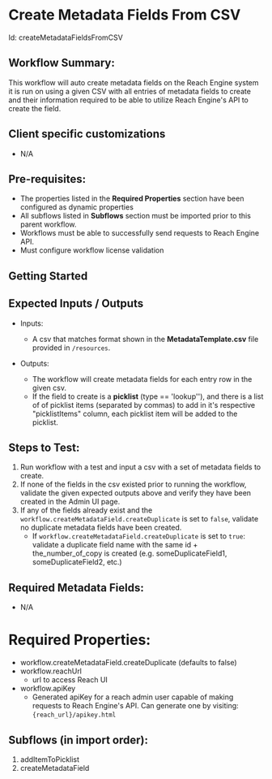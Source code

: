 # Create Metadata Fields From CSV
Id: createMetadataFieldsFromCSV

## Workflow Summary:
This workflow will auto create metadata fields on the Reach Engine system it is run on using a given CSV with all entries of metadata fields to create and their information required to be able to utilize Reach Engine's API to create the field.

## Client specific customizations
* N/A

## Pre-requisites:
* The properties listed in the **Required Properties** section have been configured as dynamic properties 
* All subflows listed in **Subflows** section must be imported prior to this parent workflow. 
* Workflows must be able to successfully send requests to Reach Engine API.
* Must configure workflow license validation

## Getting Started

## Expected Inputs / Outputs
* Inputs:
    * A csv that matches format shown in the **MetadataTemplate.csv** file provided in `/resources`.
    
* Outputs:
    * The workflow will create metadata fields for each entry row in the given csv. 
    * If the field to create is a **picklist** (type == 'lookup''), and there is a list of of picklist items (separated by commas) to add in it's respective "picklistItems" column, each picklist item will be added to the picklist.

## Steps to Test:
1) Run workflow with a test and input a csv with a set of metadata fields to create.
2) If none of the fields in the csv existed prior to running the workflow, validate the given expected outputs above and verify they have been created in the Admin UI page. 
3) If any of the fields already exist and the `workflow.createMetadataField.createDuplicate` is set to `false`, validate no duplicate metadata fields have been created.
   * If `workflow.createMetadataField.createDuplicate` is set to `true`: validate a duplicate field name with the same id + the_number_of_copy is created (e.g. someDuplicateField1, someDuplicateField2, etc.)

## Required Metadata Fields:
* N/A

# Required Properties:
* workflow.createMetadataField.createDuplicate (defaults to false)
* workflow.reachUrl
    * url to access Reach UI
* workflow.apiKey
    * Generated apiKey for a reach admin user capable of making requests to Reach Engine's API. Can generate one by visiting: `{reach_url}/apikey.html`
    
## Subflows (in import order):
1. addItemToPicklist
2. createMetadataField
